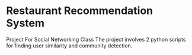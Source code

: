 # Restaurant Recommendation System
Project For Social Networking Class
The project involves 2 python scripts for finding user similarity and community detection.


